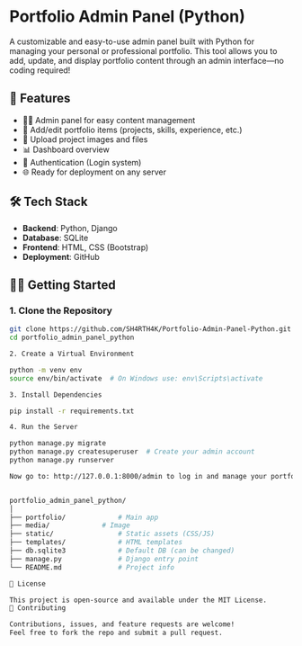 # Portfolio Admin Panel (Python)

A customizable and easy-to-use admin panel built with Python for managing your personal or professional portfolio. This tool allows you to add, update, and display portfolio content through an admin interface—no coding required!

## 🚀 Features

- 🧑‍💼 Admin panel for easy content management
- 📝 Add/edit portfolio items (projects, skills, experience, etc.)
- 📁 Upload project images and files
- 📊 Dashboard overview
- 🔐 Authentication (Login system)
- 🌐 Ready for deployment on any server

## 🛠️ Tech Stack

- **Backend**: Python, Django
- **Database**: SQLite
- **Frontend**: HTML, CSS (Bootstrap)
- **Deployment**: GitHub

## 🧑‍💻 Getting Started

### 1. Clone the Repository

```bash
git clone https://github.com/SH4RTH4K/Portfolio-Admin-Panel-Python.git
cd portfolio_admin_panel_python

2. Create a Virtual Environment

python -m venv env
source env/bin/activate  # On Windows use: env\Scripts\activate

3. Install Dependencies

pip install -r requirements.txt

4. Run the Server

python manage.py migrate
python manage.py createsuperuser  # Create your admin account
python manage.py runserver

Now go to: http://127.0.0.1:8000/admin to log in and manage your portfolio.


portfolio_admin_panel_python/
│
├── portfolio/             # Main app
├── media/             # Image
├── static/                # Static assets (CSS/JS)
├── templates/             # HTML templates
├── db.sqlite3             # Default DB (can be changed)
├── manage.py              # Django entry point
└── README.md              # Project info

📄 License

This project is open-source and available under the MIT License.
🤝 Contributing

Contributions, issues, and feature requests are welcome!
Feel free to fork the repo and submit a pull request.
